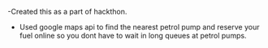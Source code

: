 -Created this as a part of hackthon. 
- Used google maps api to find the nearest petrol pump and reserve your fuel online so you dont have to wait in long queues at petrol pumps.
